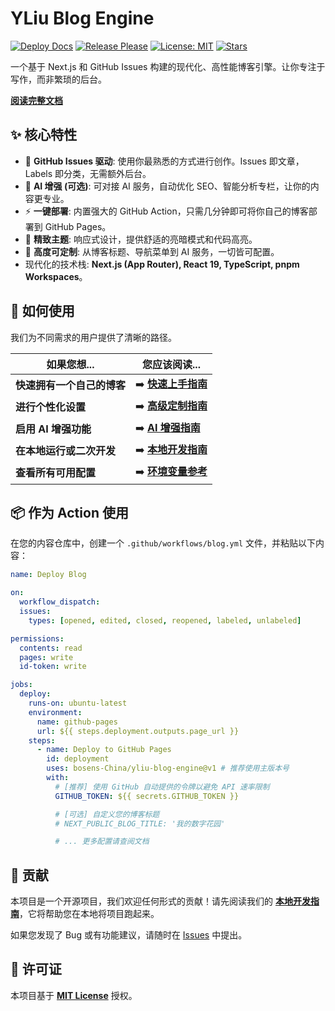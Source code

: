 # YLiu Blog Engine

[![Deploy Docs](https://github.com/bosens-China/yliu-blog-engine/actions/workflows/deploy-docs.yml/badge.svg)](https://github.com/bosens-China/yliu-blog-engine/actions/workflows/deploy-docs.yml)
[![Release Please](https://github.com/bosens-China/yliu-blog-engine/actions/workflows/release-please.yml/badge.svg)](https://github.com/bosens-China/yliu-blog-engine/releases)
[![License: MIT](https://img.shields.io/badge/License-MIT-yellow.svg)](https://opensource.org/licenses/MIT)
[![Stars](https://img.shields.io/github/stars/bosens-China/yliu-blog-engine?style=social)](https://github.com/bosens-China/yliu-blog-engine/stargazers)

一个基于 Next.js 和 GitHub Issues 构建的现代化、高性能博客引擎。让你专注于写作，而非繁琐的后台。

**[阅读完整文档](https://bosens-china.github.io/yliu-blog-engine/)**

## ✨ 核心特性

- 🚀 **GitHub Issues 驱动**: 使用你最熟悉的方式进行创作。Issues 即文章，Labels 即分类，无需额外后台。
- 🤖 **AI 增强 (可选)**: 可对接 AI 服务，自动优化 SEO、智能分析专栏，让你的内容更专业。
- ⚡️ **一键部署**: 内置强大的 GitHub Action，只需几分钟即可将你自己的博客部署到 GitHub Pages。
- 🎨 **精致主题**: 响应式设计，提供舒适的亮暗模式和代码高亮。
- 🔧 **高度可定制**: 从博客标题、导航菜单到 AI 服务，一切皆可配置。
- 现代化的技术栈: **Next.js (App Router), React 19, TypeScript, pnpm Workspaces**。

## 🚀 如何使用

我们为不同需求的用户提供了清晰的路径。

| 如果您想...                | 您应该阅读...                                           |
| -------------------------- | ------------------------------------------------------- |
| **快速拥有一个自己的博客** | ➡️ **[快速上手指南](./apps/docs/getting-started.md)**   |
| **进行个性化设置**         | ➡️ **[高级定制指南](./apps/docs/customization.md)**     |
| **启用 AI 增强功能**       | ➡️ **[AI 增强指南](./apps/docs/ai-enhancement.md)**     |
| **在本地运行或二次开发**   | ➡️ **[本地开发指南](./apps/docs/local-development.md)** |
| **查看所有可用配置**       | ➡️ **[环境变量参考](./apps/docs/env-variables.md)**     |

## 📦 作为 Action 使用

在您的内容仓库中，创建一个 `.github/workflows/blog.yml` 文件，并粘贴以下内容：

```yaml
name: Deploy Blog

on:
  workflow_dispatch:
  issues:
    types: [opened, edited, closed, reopened, labeled, unlabeled]

permissions:
  contents: read
  pages: write
  id-token: write

jobs:
  deploy:
    runs-on: ubuntu-latest
    environment:
      name: github-pages
      url: ${{ steps.deployment.outputs.page_url }}
    steps:
      - name: Deploy to GitHub Pages
        id: deployment
        uses: bosens-China/yliu-blog-engine@v1 # 推荐使用主版本号
        with:
          # [推荐] 使用 GitHub 自动提供的令牌以避免 API 速率限制
          GITHUB_TOKEN: ${{ secrets.GITHUB_TOKEN }}

          # [可选] 自定义您的博客标题
          # NEXT_PUBLIC_BLOG_TITLE: '我的数字花园'

          # ... 更多配置请查阅文档
```

## 🤝 贡献

本项目是一个开源项目，我们欢迎任何形式的贡献！请先阅读我们的 **[本地开发指南](./apps/docs/local-development.md)**，它将帮助您在本地将项目跑起来。

如果您发现了 Bug 或有功能建议，请随时在 [Issues](https://github.com/bosens-China/yliu-blog-engine/issues) 中提出。

## 📄 许可证

本项目基于 **[MIT License](LICENSE)** 授权。
